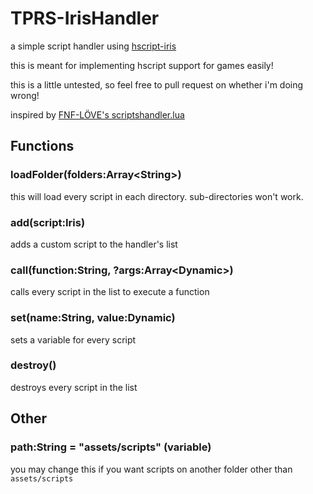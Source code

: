 # TPRS-IrisHandler
a simple script handler using [hscript-iris](https://lib.haxe.org/p/hscript-iris)

this is meant for implementing hscript support for games easily!

this is a little untested, so feel free to pull request on whether i'm doing wrong!

inspired by [FNF-LÖVE's scriptshandler.lua](https://github.com/Stilic/FNF-LOVE/blob/main/funkin/backend/scripting/scriptshandler.lua)

## Functions
### loadFolder(folders:Array\<String>)
this will load every script in each directory. sub-directories won't work.
### add(script:Iris)
adds a custom script to the handler's list
### call(function:String, ?args:Array\<Dynamic>)
calls every script in the list to execute a function
### set(name:String, value:Dynamic)
sets a variable for every script
### destroy()
destroys every script in the list

## Other
### path:String = "assets/scripts" (variable)
you may change this if you want scripts on another folder other than `assets/scripts`
